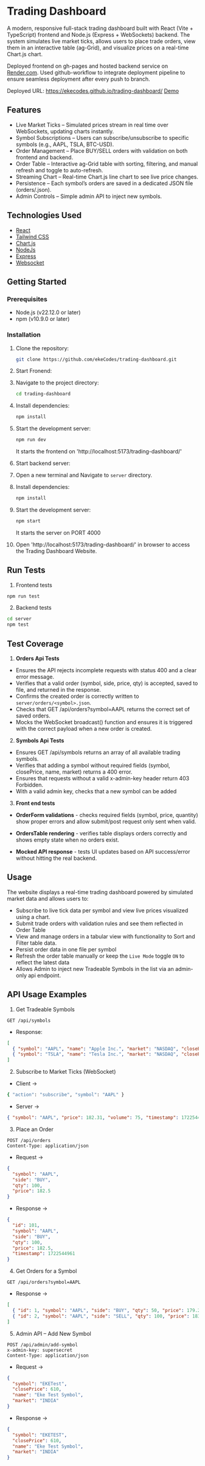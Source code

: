 # Trading Dashboard

A modern, responsive full-stack trading dashboard built with React (Vite + TypeScript) frontend and Node.js (Express + WebSockets) backend.
The system simulates live market ticks, allows users to place trade orders, view them in an interactive table (ag-Grid), and visualize prices on a real-time Chart.js chart.

Deployed frontend on gh-pages and hosted backend service on [Render.com](https://render.com/). Used github-workflow to integrate deployment pipeline to ensure seamless deployment after every push to branch.

Deployed URL: https://ekecodes.github.io/trading-dashboard/
[Demo](public/trading-dashboard.gif)

## Features

- Live Market Ticks – Simulated prices stream in real time over WebSockets, updating charts instantly.
- Symbol Subscriptions – Users can subscribe/unsubscribe to specific symbols (e.g., AAPL, TSLA, BTC-USD).
- Order Management – Place BUY/SELL orders with validation on both frontend and backend.
- Order Table – Interactive ag-Grid table with sorting, filtering, and manual refresh and toggle to auto-refresh.
- Streaming Chart – Real-time Chart.js line chart to see live price changes.
- Persistence – Each symbol’s orders are saved in a dedicated JSON file (orders/<symbol>.json).
- Admin Controls – Simple admin API to inject new symbols.

## Technologies Used

- [React](https://reactjs.org/)
- [Tailwind CSS](https://tailwindcss.com/)
- [Chart.js](https://www.chartjs.org/)
- [NodeJs](https://nodejs.org/en)
- [Express](https://expressjs.com/)
- [Websocket](https://developer.mozilla.org/en-US/docs/Web/API/WebSockets_API)

## Getting Started

### Prerequisites

- Node.js (v22.12.0 or later)
- npm (v10.9.0 or later)

### Installation

1. Clone the repository:

   ```sh
   git clone https://github.com/ekeCodes/trading-dashboard.git
   ```

2. Start Fronend:
3. Navigate to the project directory:

   ```sh
   cd trading-dashboard
   ```

4. Install dependencies:

   ```sh
   npm install
   ```

5. Start the development server:

   ```sh
   npm run dev
   ```

   It starts the frontend on 'http://localhost:5173/trading-dashboard/'

6. Start backend server:
7. Open a new terminal and Navigate to `server` directory.
8. Install dependencies:

   ```sh
   npm install
   ```

9. Start the development server:

   ```sh
   npm start
   ```

   It starts the server on PORT 4000

10. Open 'http://localhost:5173/trading-dashboard/' in browser to access the Trading Dashboard Website.

## Run Tests

1. Frontend tests

```sh
npm run test
```

2. Backend tests

```sh
cd server
npm test
```

## Test Coverage

1. **Orders Api Tests**

- Ensures the API rejects incomplete requests with status 400 and a clear error message.
- Verifies that a valid order (symbol, side, price, qty) is accepted, saved to file, and returned in the response.
- Confirms the created order is correctly written to `server/orders/<symbol>.json`.
- Checks that GET /api/orders?symbol=AAPL returns the correct set of saved orders.
- Mocks the WebSocket broadcast() function and ensures it is triggered with the correct payload when a new order is created.

2. **Symbols Api Tests**

- Ensures GET /api/symbols returns an array of all available trading symbols.
- Verifies that adding a symbol without required fields (symbol, closePrice, name, market) returns a 400 error.
- Ensures that requests without a valid x-admin-key header return 403 Forbidden.
- With a valid admin key, checks that a new symbol can be added

3. **Front end tests**

- **OrderForm validations** - checks required fields (symbol, price, quantity) show proper errors and allow submit/post request only sent when valid.

- **OrdersTable rendering** - verifies table displays orders correctly and shows empty state when no orders exist.

- **Mocked API response** - tests UI updates based on API success/error without hitting the real backend.

## Usage

The website displays a real-time trading dashboard powered by simulated market data and allows users to:

- Subscribe to live tick data per symbol and view live prices visualized using a chart.
- Submit trade orders with validation rules and see them reflected in Order Table
- View and manage orders in a tabular view with functionality to Sort and Filter table data.
- Persist order data in one file per symbol
- Refresh the order table manually or keep the `Live Mode` toggle `ON` to reflect the latest data
- Allows Admin to inject new Tradeable Symbols in the list via an admin-only api endpoint.

## API Usage Examples

1. Get Tradeable Symbols

```http
GET /api/symbols
```

- Response:

```json
[
  { "symbol": "AAPL", "name": "Apple Inc.", "market": "NASDAQ", "closePrice": 180.12 },
  { "symbol": "TSLA", "name": "Tesla Inc.", "market": "NASDAQ", "closePrice": 243.22 }
]
```

2. Subscribe to Market Ticks (WebSocket)

- Client ->

```sh
{ "action": "subscribe", "symbol": "AAPL" }
```

- Server ->

```json
{ "symbol": "AAPL", "price": 182.31, "volume": 75, "timestamp": 1722544852 }
```

3. Place an Order

```http
POST /api/orders
Content-Type: application/json
```

- Request ->

```json
{
  "symbol": "AAPL",
  "side": "BUY",
  "qty": 100,
  "price": 182.5
}
```

- Response ->

```json
{
  "id": 101,
  "symbol": "AAPL",
  "side": "BUY",
  "qty": 100,
  "price": 182.5,
  "timestamp": 1722544961
}
```

4. Get Orders for a Symbol

```http
GET /api/orders?symbol=AAPL
```

- Response ->

```json
[
  { "id": 1, "symbol": "AAPL", "side": "BUY", "qty": 50, "price": 179.25, "timestamp": 1722544901 },
  { "id": 2, "symbol": "AAPL", "side": "SELL", "qty": 100, "price": 183.1, "timestamp": 1722544912 }
]
```

5. Admin API – Add New Symbol

```http
POST /api/admin/add-symbol
x-admin-key: supersecret
Content-Type: application/json
```

- Request ->

```json
{
  "symbol": "EKETest",
  "closePrice": 610,
  "name": "Eke Test Symbol",
  "market": "INDIA"
}
```

- Response ->

```json
{
  "symbol": "EKETEST",
  "closePrice": 610,
  "name": "Eke Test Symbol",
  "market": "INDIA"
}
```
